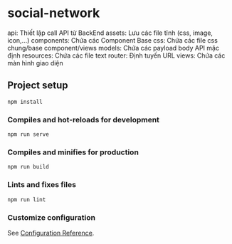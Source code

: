 # social-network
api: Thiết lập call API từ BackEnd
assets: Lưu các file tĩnh (css, image, icon,...)
components: Chứa các Component Base
css: Chứa các file css chung/base component/views
models: Chứa các payload body API mặc định
resources: Chứa các file text
router: Định tuyến URL
views: Chứa các màn hình giao diện
## Project setup
```
npm install
```

### Compiles and hot-reloads for development
```
npm run serve
```

### Compiles and minifies for production
```
npm run build
```

### Lints and fixes files
```
npm run lint
```

### Customize configuration
See [Configuration Reference](https://cli.vuejs.org/config/).
